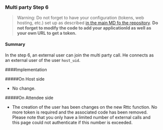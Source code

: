 ### Multi party Step 6


>Warning: Do not forget to have your configuration (tokens, web hosting, etc.) set up as described [in the main MD fo the repository](https://github.com/sightcall/multiparty-js-sample/blob/master/readme.md). **Do not forget to modify the code to add your applicationId as well as your own URL to get a token.**  

#### Summary

In the step 6, an external user can join the multi party call. He connects as an external user of the user `host_uid`.

####Implementation

#####On Host side

- No change.  

#####On Attendee side

- The creation of the user has been changes on the new Rttc function. No more token is required and the associated code has been removed. Please note that you only have a limited number of external calls and this page could not authenticate if this number is exceeded.